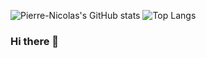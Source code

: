 
![Pierre-Nicolas's GitHub stats](https://github-readme-stats.vercel.app/api?username=Pierre-Nicolas-D-C&count_private=true&theme=dark)
![Top Langs](https://github-readme-stats.vercel.app/api/top-langs/?username=Pierre-Nicolas-D-C)
### Hi there 👋
<!--
**Pierre-Nicolas-D-C/Pierre-Nicolas-D-C** is a ✨ _special_ ✨ repository because its `README.md` (this file) appears on your GitHub profile.

Here are some ideas to get you started:

- 🔭 I’m currently working on ...
- 🌱 I’m currently learning ...
- 👯 I’m looking to collaborate on ...
- 🤔 I’m looking for help with ...
- 💬 Ask me about ...
- 📫 How to reach me: ...
- 😄 Pronouns: ...
- ⚡ Fun fact: ...
-->
